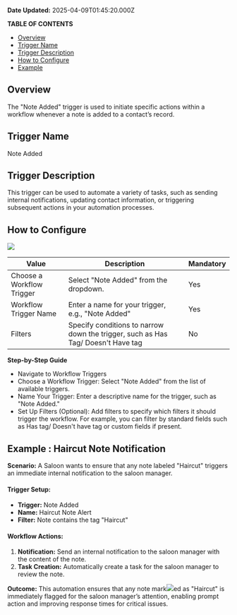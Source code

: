 **Date Updated:** 2025-04-09T01:45:20.000Z

**TABLE OF CONTENTS**

* [Overview](#Overview)
* [Trigger Name](#Trigger-Name)
* [Trigger Description](#Trigger-Description)
* [How to Configure](#How-to-Configure)
* [Example](#Example)

##   

## Overview

  
The "Note Added" trigger is used to initiate specific actions within a workflow whenever a note is added to a contact’s record. 

  
## Trigger Name

Note Added

  
## Trigger Description

This trigger can be used to automate a variety of tasks, such as sending internal notifications, updating contact information, or triggering subsequent actions in your automation processes.

  
## How to Configure

![](https://s3.amazonaws.com/cdn.freshdesk.com/data/helpdesk/attachments/production/155031735352/original/3DZrIODcvvb3FnjC51E91xPf76V7HM_h0w.png?1724759304)
  
  
| Value                     | Description                                                                      | Mandatory |
| ------------------------- | -------------------------------------------------------------------------------- | --------- |
| Choose a Workflow Trigger | Select "Note Added" from the dropdown.                                           | Yes       |
| Workflow Trigger Name     | Enter a name for your trigger, e.g., "Note Added"                                | Yes       |
| Filters                   | Specify conditions to narrow down the trigger, such as Has Tag/ Doesn't Have tag | No        |

  
**Step-by-Step Guide**

* Navigate to Workflow Triggers
* Choose a Workflow Trigger: Select "Note Added" from the list of available triggers.
* Name Your Trigger: Enter a descriptive name for the trigger, such as "Note Added."
* Set Up Filters (Optional): Add filters to specify which filters it should trigger the workflow. For example, you can filter by standard fields such as Has tag/ Doesn't have tag or custom fields if present.

##   

  
## Example : Haircut Note Notification

  
**Scenario:** A Saloon wants to ensure that any note labeled "Haircut" triggers an immediate internal notification to the saloon manager.

#### **Trigger Setup:**

* **Trigger:** Note Added
* **Name:** Haircut Note Alert
* **Filter:** Note contains the tag "Haircut"

#### **Workflow Actions:**

1. **Notification:** Send an internal notification to the saloon manager with the content of the note.
2. **Task Creation:** Automatically create a task for the saloon manager to review the note.

**Outcome:** This automation ensures that any note mark![](https://s3.amazonaws.com/cdn.freshdesk.com/data/helpdesk/attachments/production/155031736934/original/bKUxyiduXUe2DVglxJlbSFVAoBDXO8blGA.png?1724760287)ed as "Haircut" is immediately flagged for the saloon manager’s attention, enabling prompt action and improving response times for critical issues.
  
  